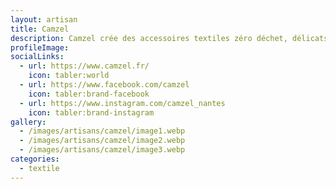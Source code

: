 ```yaml
---
layout: artisan
title: Camzel
description: Camzel crée des accessoires textiles zéro déchet, délicats et éthiques, en coton bio. Ses créations lavables remplacent le jetable au quotidien ; lingettes, pochettes à savon, charlottes à plats, filtres à café… Pratiques, locales et durables, elles réduisent les déchets tout en étant esthétiques.
profileImage:
socialLinks:
  - url: https://www.camzel.fr/
    icon: tabler:world
  - url: https://www.facebook.com/camzel
    icon: tabler:brand-facebook
  - url: https://www.instagram.com/camzel_nantes
    icon: tabler:brand-instagram
gallery:
  - /images/artisans/camzel/image1.webp
  - /images/artisans/camzel/image2.webp
  - /images/artisans/camzel/image3.webp
categories:
  - textile 
---
```

